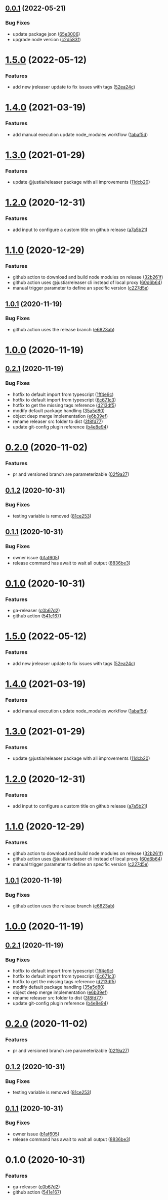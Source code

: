 

## [0.0.1](https://github.com/justia/ga-releaser/compare/1.5.0...0.0.1) (2022-05-21)


### Bug Fixes

* update package json ([65e3006](https://github.com/justia/ga-releaser/commit/65e3006676a197714686f47684a3062e516b43ee))
* upgrade node version ([c2d583f](https://github.com/justia/ga-releaser/commit/c2d583ff264e4140eed45135bc61f134f6f09689))



# [1.5.0](https://github.com/justia/ga-releaser/compare/1.4.0...1.5.0) (2022-05-12)


### Features

* add new jreleaser update to fix issues with tags ([52ea24c](https://github.com/justia/ga-releaser/commit/52ea24c355d8e1b37ccd4941428a1cb20d0ee439))



# [1.4.0](https://github.com/justia/ga-releaser/compare/1.3.0...1.4.0) (2021-03-19)


### Features

* add manual execution update node_modules workflow ([1abaf5d](https://github.com/justia/ga-releaser/commit/1abaf5d7208bf8c0b6e2418f31620caad6fc5e26))



# [1.3.0](https://github.com/justia/ga-releaser/compare/1.2.0...1.3.0) (2021-01-29)


### Features

* update @justia/releaser package with all improvements ([11dcb20](https://github.com/justia/ga-releaser/commit/11dcb209fe165f570a439ebccce12a5b03ba2efc))



# [1.2.0](https://github.com/justia/ga-releaser/compare/1.1.0...1.2.0) (2020-12-31)


### Features

* add input to configure a custom title on github release ([a7a5b21](https://github.com/justia/ga-releaser/commit/a7a5b21835fbbb90df3baab85a65eab2922375c7))



# [1.1.0](https://github.com/justia/ga-releaser/compare/1.0.1...1.1.0) (2020-12-29)


### Features

* github action to download and build node modules on release ([32b261f](https://github.com/justia/ga-releaser/commit/32b261fb94ef195ac0189c9b088e3545dc232511))
* github action uses @justia/releaser cli instead of local proxy ([60d6b64](https://github.com/justia/ga-releaser/commit/60d6b64da23ea26eab986fea4c7cf2b5ad6fb084))
* manual trigger parameter to define an specific version ([c227d5e](https://github.com/justia/ga-releaser/commit/c227d5e35f4e9f79bfebd7ba52b1b94413ef4521))



## [1.0.1](https://github.com/justia/ga-releaser/compare/1.0.0...1.0.1) (2020-11-19)


### Bug Fixes

* github action uses the release branch ([e6823ab](https://github.com/justia/ga-releaser/commit/e6823ab5923fa53019fd64fce8d34234d36800b4))



# [1.0.0](https://github.com/justia/ga-releaser/compare/0.2.1...1.0.0) (2020-11-19)



## [0.2.1](https://github.com/justia/ga-releaser/compare/0.2.0...0.2.1) (2020-11-19)


### Bug Fixes

* hotfix to default import from typescript ([1ff4e9c](https://github.com/justia/ga-releaser/commit/1ff4e9c672c82be3cb7f6cac6e02b9d664077f22))
* hotfix to default import from typescript ([6c671c3](https://github.com/justia/ga-releaser/commit/6c671c3f71be7ba1ec863f0238145ee06e08985c))
* hotfix to get the missing tags reference ([d213df5](https://github.com/justia/ga-releaser/commit/d213df54fad20e110f3540b74dcddc10acb90f6d))
* modify default package handling ([35a5d80](https://github.com/justia/ga-releaser/commit/35a5d8024973c7069e2cfe6f30002fb971999d4d))
* object deep merge implementation ([e6b39ef](https://github.com/justia/ga-releaser/commit/e6b39ef320d64e47f62804fb66e68f0d86ccb12c))
* rename releaser src folder to dist ([3f8fd77](https://github.com/justia/ga-releaser/commit/3f8fd7789e5d39d6d12b7cc64233d403a5107aad))
* update git-config plugin reference ([b4e8e94](https://github.com/justia/ga-releaser/commit/b4e8e94bb1703f8e6363a2da1f9402efa5acf876))



# [0.2.0](https://github.com/justia/ga-releaser/compare/0.1.2...0.2.0) (2020-11-02)


### Features

* pr and versioned branch are parameterizable ([02f9a27](https://github.com/justia/ga-releaser/commit/02f9a27e71e73969d934577461ef931ae6ec03d7))



## [0.1.2](https://github.com/justia/ga-releaser/compare/0.1.1...0.1.2) (2020-10-31)


### Bug Fixes

* testing variable is removed ([81ce253](https://github.com/justia/ga-releaser/commit/81ce253922e9371ecca831063737d108ec569817))



## [0.1.1](https://github.com/justia/ga-releaser/compare/0.1.0...0.1.1) (2020-10-31)


### Bug Fixes

* owner issue ([b1af605](https://github.com/justia/ga-releaser/commit/b1af605f2dd39a018da23ce72497e628e2ce3180))
* release command has await to wait all output ([8836be3](https://github.com/justia/ga-releaser/commit/8836be31d547ad893798605d1006364f5fa8b000))



# [0.1.0](https://github.com/justia/ga-releaser/compare/c0b67d2c31936ecedbd56a03f16999b76e21a204...0.1.0) (2020-10-31)


### Features

* ga-releaser ([c0b67d2](https://github.com/justia/ga-releaser/commit/c0b67d2c31936ecedbd56a03f16999b76e21a204))
* github action ([541e167](https://github.com/justia/ga-releaser/commit/541e167a2bbfa96238a889b6f00ab4dc83ddec50))

# [1.5.0](https://github.com/justia/ga-releaser/compare/1.4.0...1.5.0) (2022-05-12)


### Features

* add new jreleaser update to fix issues with tags ([52ea24c](https://github.com/justia/ga-releaser/commit/52ea24c355d8e1b37ccd4941428a1cb20d0ee439))

# [1.4.0](https://github.com/justia/ga-releaser/compare/1.3.0...1.4.0) (2021-03-19)


### Features

* add manual execution update node_modules workflow ([1abaf5d](https://github.com/justia/ga-releaser/commit/1abaf5d7208bf8c0b6e2418f31620caad6fc5e26))

# [1.3.0](https://github.com/justia/ga-releaser/compare/1.2.0...1.3.0) (2021-01-29)


### Features

* update @justia/releaser package with all improvements ([11dcb20](https://github.com/justia/ga-releaser/commit/11dcb209fe165f570a439ebccce12a5b03ba2efc))

# [1.2.0](https://github.com/justia/ga-releaser/compare/1.1.0...1.2.0) (2020-12-31)


### Features

* add input to configure a custom title on github release ([a7a5b21](https://github.com/justia/ga-releaser/commit/a7a5b21835fbbb90df3baab85a65eab2922375c7))

# [1.1.0](https://github.com/justia/ga-releaser/compare/1.0.1...1.1.0) (2020-12-29)


### Features

* github action to download and build node modules on release ([32b261f](https://github.com/justia/ga-releaser/commit/32b261fb94ef195ac0189c9b088e3545dc232511))
* github action uses @justia/releaser cli instead of local proxy ([60d6b64](https://github.com/justia/ga-releaser/commit/60d6b64da23ea26eab986fea4c7cf2b5ad6fb084))
* manual trigger parameter to define an specific version ([c227d5e](https://github.com/justia/ga-releaser/commit/c227d5e35f4e9f79bfebd7ba52b1b94413ef4521))

## [1.0.1](https://github.com/justia/ga-releaser/compare/1.0.0...1.0.1) (2020-11-19)


### Bug Fixes

* github action uses the release branch ([e6823ab](https://github.com/justia/ga-releaser/commit/e6823ab5923fa53019fd64fce8d34234d36800b4))

# [1.0.0](https://github.com/justia/ga-releaser/compare/0.2.1...1.0.0) (2020-11-19)

## [0.2.1](https://github.com/justia/ga-releaser/compare/0.2.0...0.2.1) (2020-11-19)


### Bug Fixes

* hotfix to default import from typescript ([1ff4e9c](https://github.com/justia/ga-releaser/commit/1ff4e9c672c82be3cb7f6cac6e02b9d664077f22))
* hotfix to default import from typescript ([6c671c3](https://github.com/justia/ga-releaser/commit/6c671c3f71be7ba1ec863f0238145ee06e08985c))
* hotfix to get the missing tags reference ([d213df5](https://github.com/justia/ga-releaser/commit/d213df54fad20e110f3540b74dcddc10acb90f6d))
* modify default package handling ([35a5d80](https://github.com/justia/ga-releaser/commit/35a5d8024973c7069e2cfe6f30002fb971999d4d))
* object deep merge implementation ([e6b39ef](https://github.com/justia/ga-releaser/commit/e6b39ef320d64e47f62804fb66e68f0d86ccb12c))
* rename releaser src folder to dist ([3f8fd77](https://github.com/justia/ga-releaser/commit/3f8fd7789e5d39d6d12b7cc64233d403a5107aad))
* update git-config plugin reference ([b4e8e94](https://github.com/justia/ga-releaser/commit/b4e8e94bb1703f8e6363a2da1f9402efa5acf876))

# [0.2.0](https://github.com/justia/ga-releaser/compare/0.1.2...0.2.0) (2020-11-02)


### Features

* pr and versioned branch are parameterizable ([02f9a27](https://github.com/justia/ga-releaser/commit/02f9a27e71e73969d934577461ef931ae6ec03d7))

## [0.1.2](https://github.com/justia/ga-releaser/compare/0.1.1...0.1.2) (2020-10-31)


### Bug Fixes

* testing variable is removed ([81ce253](https://github.com/justia/ga-releaser/commit/81ce253922e9371ecca831063737d108ec569817))

## [0.1.1](https://github.com/justia/ga-releaser/compare/0.1.0...0.1.1) (2020-10-31)


### Bug Fixes

* owner issue ([b1af605](https://github.com/justia/ga-releaser/commit/b1af605f2dd39a018da23ce72497e628e2ce3180))
* release command has await to wait all output ([8836be3](https://github.com/justia/ga-releaser/commit/8836be31d547ad893798605d1006364f5fa8b000))

# 0.1.0 (2020-10-31)


### Features

* ga-releaser ([c0b67d2](https://github.com/justia/ga-releaser/commit/c0b67d2c31936ecedbd56a03f16999b76e21a204))
* github action ([541e167](https://github.com/justia/ga-releaser/commit/541e167a2bbfa96238a889b6f00ab4dc83ddec50))